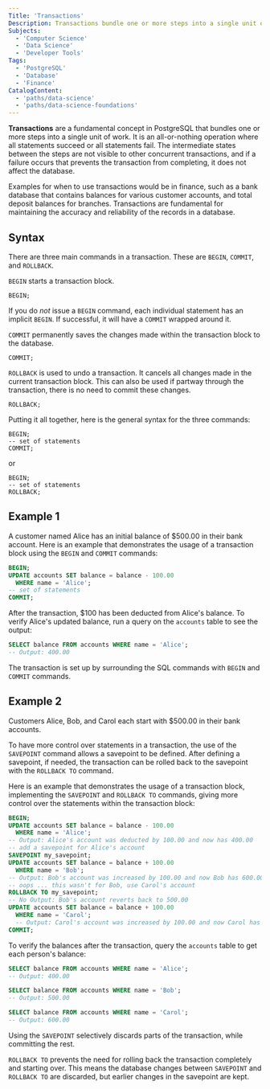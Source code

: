 ```yaml
---
Title: 'Transactions'
Description: Transactions bundle one or more steps into a single unit of work; an all-or-nothing operation where all statements succeed or all statements fail.'
Subjects:
  - 'Computer Science'
  - 'Data Science'
  - 'Developer Tools'
Tags:
  - 'PostgreSQL'
  - 'Database'
  - 'Finance'
CatalogContent:
  - 'paths/data-science'
  - 'paths/data-science-foundations'
---
```


**Transactions** are a fundamental concept in PostgreSQL that bundles one or more steps into a single unit of work. It is an all-or-nothing operation where all statements succeed or all statements fail. The intermediate states between the steps are not visible to other concurrent transactions, and if a failure occurs that prevents the transaction from completing, it does not affect the database.

Examples for when to use transactions would be in finance, such as a bank database that contains balances for various customer accounts, and total deposit balances for branches. Transactions are fundamental for maintaining the accuracy and reliability of the records in a database.

## Syntax

There are three main commands in a transaction. These are `BEGIN`, `COMMIT`, and `ROLLBACK`.

`BEGIN` starts a transaction block.

```pseudo
BEGIN;
```

If you do _not_ issue a `BEGIN` command, each individual statement has an implicit `BEGIN`. If successful, it will have a `COMMIT` wrapped around it.

`COMMIT` permanently saves the changes made within the transaction block to the database.

```pseudo
COMMIT;
```

`ROLLBACK` is used to undo a transaction. It cancels all changes made in the current transaction block. This can also be used if partway through the transaction, there is no need to commit these changes.

```pseudo
ROLLBACK;
```

Putting it all together, here is the general syntax for the three commands:

```pseudo
BEGIN;
-- set of statements
COMMIT;
```

or

```pseudo
BEGIN;
-- set of statements
ROLLBACK;
```

## Example 1

A customer named Alice has an initial balance of $500.00 in their bank account. Here is an example that demonstrates the usage of a transaction block using the `BEGIN` and `COMMIT` commands:

```sql
BEGIN;
UPDATE accounts SET balance = balance - 100.00
  WHERE name = 'Alice';
-- set of statements
COMMIT;
```

After the transaction, $100 has been deducted from Alice's balance. To verify Alice's updated balance, run a query on the `accounts` table to see the output:

```sql
SELECT balance FROM accounts WHERE name = 'Alice';
-- Output: 400.00
```

The transaction is set up by surrounding the SQL commands with `BEGIN` and `COMMIT` commands.

## Example 2

Customers Alice, Bob, and Carol each start with $500.00 in their bank accounts.

To have more control over statements in a transaction, the use of the `SAVEPOINT` command allows a savepoint to be defined. After defining a savepoint, if needed, the transaction can be rolled back to the savepoint with the `ROLLBACK TO` command.

Here is an example that demonstrates the usage of a transaction block, implementing the `SAVEPOINT` and `ROLLBACK TO` commands, giving more control over the statements within the transaction block:

```sql
BEGIN;
UPDATE accounts SET balance = balance - 100.00
  WHERE name = 'Alice';
-- Output: Alice's account was deducted by 100.00 and now has 400.00
-- add a savepoint for Alice's account
SAVEPOINT my_savepoint;
UPDATE accounts SET balance = balance + 100.00
  WHERE name = 'Bob';
-- Output: Bob's account was increased by 100.00 and now Bob has 600.00
-- oops ... this wasn't for Bob, use Carol's account
ROLLBACK TO my_savepoint;
-- No Output: Bob's account reverts back to 500.00
UPDATE accounts SET balance = balance + 100.00
  WHERE name = 'Carol';
  -- Output: Carol's account was increased by 100.00 and now Carol has 600.00
COMMIT;
```

To verify the balances after the transaction, query the `accounts` table to get each person's balance:

```sql
SELECT balance FROM accounts WHERE name = 'Alice';
-- Output: 400.00

SELECT balance FROM accounts WHERE name = 'Bob';
-- Output: 500.00

SELECT balance FROM accounts WHERE name = 'Carol';
-- Output: 600.00
```

Using the `SAVEPOINT` selectively discards parts of the transaction, while committing the rest.

`ROLLBACK TO` prevents the need for rolling back the transaction completely and starting over. This means the database changes between `SAVEPOINT` and `ROLLBACK TO` are discarded, but earlier changes in the savepoint are kept.

